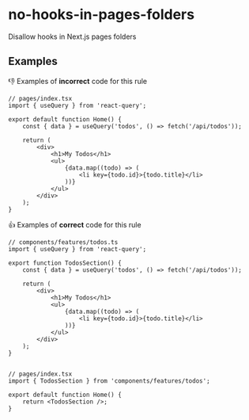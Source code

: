 # no-hooks-in-pages-folders

Disallow hooks in Next.js pages folders

## Examples

👎 Examples of **incorrect** code for this rule

```tsx
// pages/index.tsx
import { useQuery } from 'react-query';

export default function Home() {
	const { data } = useQuery('todos', () => fetch('/api/todos'));

	return (
		<div>
			<h1>My Todos</h1>
			<ul>
				{data.map((todo) => (
					<li key={todo.id}>{todo.title}</li>
				))}
			</ul>
		</div>
	);
}
```

👍 Examples of **correct** code for this rule

<!-- prettier-ignore -->
```tsx
// components/features/todos.ts
import { useQuery } from 'react-query';

export function TodosSection() {
	const { data } = useQuery('todos', () => fetch('/api/todos'));

	return (
		<div>
			<h1>My Todos</h1>
			<ul>
				{data.map((todo) => (
					<li key={todo.id}>{todo.title}</li>
				))}
			</ul>
		</div>
	);
}


// pages/index.tsx
import { TodosSection } from 'components/features/todos';

export default function Home() {
	return <TodosSection />;
}
```
